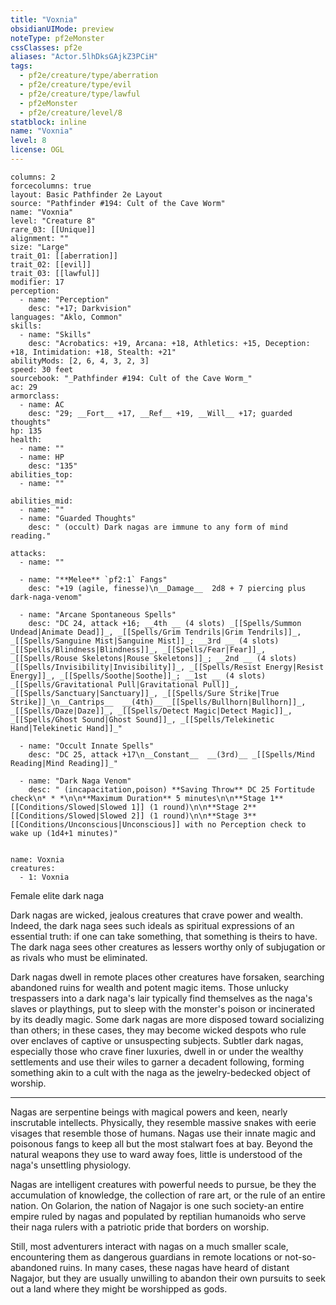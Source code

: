 ```yaml
---
title: "Voxnia"
obsidianUIMode: preview
noteType: pf2eMonster
cssClasses: pf2e
aliases: "Actor.5lhDksGAjkZ3PCiH" 
tags:
  - pf2e/creature/type/aberration
  - pf2e/creature/type/evil
  - pf2e/creature/type/lawful
  - pf2eMonster
  - pf2e/creature/level/8
statblock: inline
name: "Voxnia"
level: 8
license: OGL
---
```


```statblock
columns: 2
forcecolumns: true
layout: Basic Pathfinder 2e Layout
source: "Pathfinder #194: Cult of the Cave Worm"
name: "Voxnia"
level: "Creature 8"
rare_03: [[Unique]]
alignment: ""
size: "Large"
trait_01: [[aberration]]
trait_02: [[evil]]
trait_03: [[lawful]]
modifier: 17
perception:
  - name: "Perception"
    desc: "+17; Darkvision"
languages: "Aklo, Common"
skills:
  - name: "Skills"
    desc: "Acrobatics: +19, Arcana: +18, Athletics: +15, Deception: +18, Intimidation: +18, Stealth: +21"
abilityMods: [2, 6, 4, 3, 2, 3]
speed: 30 feet
sourcebook: "_Pathfinder #194: Cult of the Cave Worm_"
ac: 29
armorclass:
  - name: AC
    desc: "29; __Fort__ +17, __Ref__ +19, __Will__ +17; guarded thoughts"
hp: 135
health:
  - name: ""
  - name: HP
    desc: "135"
abilities_top:
  - name: ""

abilities_mid:
  - name: ""
  - name: "Guarded Thoughts"
    desc: " (occult) Dark nagas are immune to any form of mind reading."

attacks:
  - name: ""

  - name: "**Melee** `pf2:1` Fangs"
    desc: "+19 (agile, finesse)\n__Damage__  2d8 + 7 piercing plus dark-naga-venom"

  - name: "Arcane Spontaneous Spells"
    desc: "DC 24, attack +16; __4th __ (4 slots) _[[Spells/Summon Undead|Animate Dead]]_, _[[Spells/Grim Tendrils|Grim Tendrils]]_, _[[Spells/Sanguine Mist|Sanguine Mist]]_; __3rd __ (4 slots) _[[Spells/Blindness|Blindness]]_, _[[Spells/Fear|Fear]]_, _[[Spells/Rouse Skeletons|Rouse Skeletons]]_; __2nd __ (4 slots) _[[Spells/Invisibility|Invisibility]]_, _[[Spells/Resist Energy|Resist Energy]]_, _[[Spells/Soothe|Soothe]]_; __1st __ (4 slots) _[[Spells/Gravitational Pull|Gravitational Pull]]_, _[[Spells/Sanctuary|Sanctuary]]_, _[[Spells/Sure Strike|True Strike]]_\n__Cantrips__  __(4th)__ _[[Spells/Bullhorn|Bullhorn]]_, _[[Spells/Daze|Daze]]_, _[[Spells/Detect Magic|Detect Magic]]_, _[[Spells/Ghost Sound|Ghost Sound]]_, _[[Spells/Telekinetic Hand|Telekinetic Hand]]_"

  - name: "Occult Innate Spells"
    desc: "DC 25, attack +17\n__Constant__  __(3rd)__ _[[Spells/Mind Reading|Mind Reading]]_"

  - name: "Dark Naga Venom"
    desc: " (incapacitation,poison) **Saving Throw** DC 25 Fortitude check\n* * *\n\n**Maximum Duration** 5 minutes\n\n**Stage 1** [[Conditions/Slowed|Slowed 1]] (1 round)\n\n**Stage 2** [[Conditions/Slowed|Slowed 2]] (1 round)\n\n**Stage 3** [[Conditions/Unconscious|Unconscious]] with no Perception check to wake up (1d4+1 minutes)"
 
```

```encounter-table
name: Voxnia
creatures:
  - 1: Voxnia
```


Female elite dark naga

Dark nagas are wicked, jealous creatures that crave power and wealth. Indeed, the dark naga sees such ideals as spiritual expressions of an essential truth: if one can take something, that something is theirs to have. The dark naga sees other creatures as lessers worthy only of subjugation or as rivals who must be eliminated.

Dark nagas dwell in remote places other creatures have forsaken, searching abandoned ruins for wealth and potent magic items. Those unlucky trespassers into a dark naga's lair typically find themselves as the naga's slaves or playthings, put to sleep with the monster's poison or incinerated by its deadly magic. Some dark nagas are more disposed toward socializing than others; in these cases, they may become wicked despots who rule over enclaves of captive or unsuspecting subjects. Subtler dark nagas, especially those who crave finer luxuries, dwell in or under the wealthy settlements and use their wiles to garner a decadent following, forming something akin to a cult with the naga as the jewelry-bedecked object of worship.

* * *

Nagas are serpentine beings with magical powers and keen, nearly inscrutable intellects. Physically, they resemble massive snakes with eerie visages that resemble those of humans. Nagas use their innate magic and poisonous fangs to keep all but the most stalwart foes at bay. Beyond the natural weapons they use to ward away foes, little is understood of the naga's unsettling physiology.

Nagas are intelligent creatures with powerful needs to pursue, be they the accumulation of knowledge, the collection of rare art, or the rule of an entire nation. On Golarion, the nation of Nagajor is one such society-an entire empire ruled by nagas and populated by reptilian humanoids who serve their naga rulers with a patriotic pride that borders on worship.

Still, most adventurers interact with nagas on a much smaller scale, encountering them as dangerous guardians in remote locations or not-so-abandoned ruins. In many cases, these nagas have heard of distant Nagajor, but they are usually unwilling to abandon their own pursuits to seek out a land where they might be worshipped as gods.

